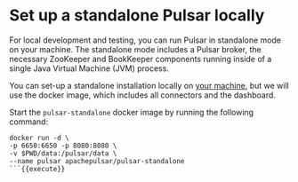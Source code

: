 # Set up a standalone Pulsar locally
For local development and testing, you can run Pulsar in standalone mode on your machine. The standalone mode includes a Pulsar broker, the necessary ZooKeeper and BookKeeper components running inside of a single Java Virtual Machine (JVM) process.

You can set-up a standalone installation locally on [your machine](https://pulsar.apache.org/docs/en/standalone/), but we will use the docker image, which includes all connectors and the dashboard.

Start the `pulsar-standalone` docker image by running the following command:
```
docker run -d \
-p 6650:6650 -p 8080:8080 \
-v $PWD/data:/pulsar/data \
--name pulsar apachepulsar/pulsar-standalone
```{{execute}}